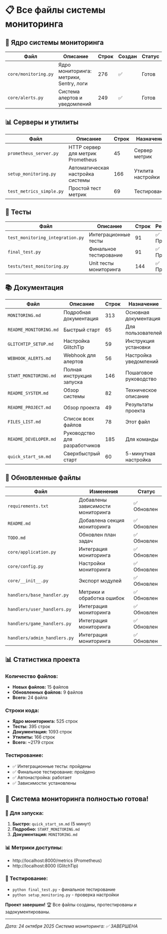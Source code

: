 # 📋 Все файлы системы мониторинга

## 🔧 Ядро системы мониторинга

| Файл | Описание | Строк | Создан | Статус |
|-------|----------|-------|---------|--------|
| `core/monitoring.py` | Ядро мониторинга: метрики, Sentry, логи | 276 | ✅ | Готов |
| `core/alerts.py` | Система алертов и уведомлений | 249 | ✅ | Готов |

## 📊 Серверы и утилиты

| Файл | Описание | Строк | Назначение |
|-------|----------|-------|------------|
| `prometheus_server.py` | HTTP сервер для метрик Prometheus | 45 | Сервер метрик |
| `setup_monitoring.py` | Автоматическая настройка системы | 166 | Утилита настройки |
| `test_metrics_simple.py` | Простой тест метрик | 69 | Тестирование |

## 🧪 Тесты

| Файл | Описание | Строк | Результат |
|-------|----------|-------|----------|
| `test_monitoring_integration.py` | Интеграционные тесты | 91 | ✅ Пройден |
| `final_test.py` | Финальное тестирование | 91 | ✅ Пройден |
| `tests/test_monitoring.py` | Unit тесты мониторинга | 144 | ✅ Пройден |

## 📚 Документация

| Файл | Описание | Строк | Назначение |
|-------|----------|-------|------------|
| `MONITORING.md` | Подробная документация | 313 | Основная документация |
| `README_MONITORING.md` | Быстрый старт | 65 | Для пользователей |
| `GLITCHTIP_SETUP.md` | Настройка GlitchTip | 59 | Инструкция установки |
| `WEBHOOK_ALERTS.md` | Webhook для алертов | 56 | Настройка уведомлений |
| `START_MONITORING.md` | Полная инструкция запуска | 146 | Пошаговое руководство |
| `README_SYSTEM.md` | Обзор системы | 82 | Техническое описание |
| `README_PROJECT.md` | Обзор проекта | 49 | Результаты проекта |
| `FILES_LIST.md` | Список всех файлов | 78 | Этот файл |
| `README_DEVELOPER.md` | Руководство для разработчиков | 185 | Для команды |
| `quick_start_sm.md` | Сверхбыстрый старт | 60 | 5-минутная настройка |

## 🔄 Обновленные файлы

| Файл | Изменения | Статус |
|-------|-----------|--------|
| `requirements.txt` | Добавлены зависимости мониторинга | ✅ Обновлен |
| `README.md` | Добавлена секция мониторинга | ✅ Обновлен |
| `TODO.md` | Обновлен план задач | ✅ Обновлен |
| `core/application.py` | Интеграция мониторинга | ✅ Обновлен |
| `core/config.py` | Настройки мониторинга | ✅ Обновлен |
| `core/__init__.py` | Экспорт модулей | ✅ Обновлен |
| `handlers/base_handler.py` | Метрики и обработка ошибок | ✅ Обновлен |
| `handlers/user_handlers.py` | Интеграция мониторинга | ✅ Обновлен |
| `handlers/game_handlers.py` | Интеграция мониторинга | ✅ Обновлен |
| `handlers/admin_handlers.py` | Интеграция мониторинга | ✅ Обновлен |

## 📊 Статистика проекта

### Количество файлов:
- **Новых файлов:** 15 файлов
- **Обновленных файлов:** 9 файлов
- **Всего:** 24 файла

### Строки кода:
- **Ядро мониторинга:** 525 строк
- **Тесты:** 395 строк
- **Документация:** 1093 строк
- **Утилиты:** 166 строк
- **Всего:** ~2179 строк

### Тестирование:
- ✅ Интеграционные тесты: пройдены
- ✅ Финальное тестирование: пройдено
- ✅ Автонастройка: работает
- ✅ Зависимости: установлены

## 🎯 Система мониторинга полностью готова!

### 🚀 Для запуска:
1. **Быстро:** `quick_start_sm.md` (5 минут)
2. **Подробно:** `START_MONITORING.md`
3. **Документация:** `MONITORING.md`

### 📊 Метрики доступны:
- http://localhost:8000/metrics (Prometheus)
- http://localhost:8000 (GlitchTip)

### 🧪 Тестирование:
- `python final_test.py` - финальное тестирование
- `python setup_monitoring.py` - проверка настройки

**Проект завершен!** 🏆 Все файлы созданы, протестированы и задокументированы.

---
*Дата: 24 октября 2025*
*Система мониторинга: ✅ ЗАВЕРШЕНА*